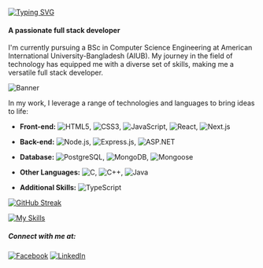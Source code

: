 [![Typing SVG](https://readme-typing-svg.herokuapp.com?lines=Hi,+there+👋+,+I'm+Naim!+😀)](https://git.io/typing-svg)
#### A passionate full stack developer

I'm currently pursuing a BSc in Computer Science Engineering at American International University-Bangladesh (AIUB). My journey in the field of technology has equipped me with a diverse set of skills, making me a versatile full stack developer.

![Banner](images/banner.png)

In my work, I leverage a range of technologies and languages to bring ideas to life:

- **Front-end:** ![HTML5](https://img.shields.io/badge/HTML5-E34F26?style=for-the-badge&logo=html5&logoColor=white), ![CSS3](https://img.shields.io/badge/CSS3-1572B6?style=for-the-badge&logo=css3&logoColor=white), ![JavaScript](https://img.shields.io/badge/JavaScript-F7DF1E?style=for-the-badge&logo=javascript&logoColor=black), ![React](https://img.shields.io/badge/React-20232A?style=for-the-badge&logo=react&logoColor=61DAFB), ![Next.js](https://img.shields.io/badge/Next.js-000000?style=for-the-badge&logo=next.js&logoColor=white)

- **Back-end:** ![Node.js](https://img.shields.io/badge/Node.js-43853D?style=for-the-badge&logo=node.js&logoColor=white), ![Express.js](https://img.shields.io/badge/Express.js-000000?style=for-the-badge&logo=express&logoColor=white), ![ASP.NET](https://img.shields.io/badge/ASP.NET-5C2D91?style=for-the-badge&logo=.net&logoColor=white)

- **Database:** ![PostgreSQL](https://img.shields.io/badge/PostgreSQL-316192?style=for-the-badge&logo=postgresql&logoColor=white), ![MongoDB](https://img.shields.io/badge/MongoDB-47A248?style=for-the-badge&logo=mongodb&logoColor=white), ![Mongoose](https://img.shields.io/badge/Mongoose-47A248?style=for-the-badge&logo=mongoose&logoColor=white)

- **Other Languages:** ![C](https://img.shields.io/badge/C-00599C?style=for-the-badge&logo=c&logoColor=white), ![C++](https://img.shields.io/badge/C%2B%2B-00599C?style=for-the-badge&logo=c%2B%2B&logoColor=white), ![Java](https://img.shields.io/badge/Java-ED8B00?style=for-the-badge&logo=java&logoColor=white)

- **Additional Skills:** ![TypeScript](https://img.shields.io/badge/TypeScript-007ACC?style=for-the-badge&logo=typescript&logoColor=white)

[![GitHub Streak](https://github-readme-streak-stats.herokuapp.com?user=mostaquenaim&card_width=900)](https://git.io/streak-stats)

[![My Skills](https://skillicons.dev/icons?i=js,html,css,react,nodejs,express,postgresql,mongodb,mongoose,dot-net,codeforces)](https://skillicons.dev)

##### Connect with me at:

<a align="left" href="https://www.facebook.com/Naimtorian"><img alt="Facebook" src="https://img.shields.io/badge/Facebook-mostaquenaim-blue?style=flat&logo=facebook"></a>
<a align="left" href="https://www.linkedin.com/in/mostaque-naim-b114571b1/"><img alt="LinkedIn" src="https://img.shields.io/badge/LinkedIn-mostaquenaim-blue?style=flat&logo=linkedin"></a>

